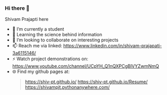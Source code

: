### Hi there 👋
Shivam Prajapti here

- 🔭 I’m currently a student
- 🌱 Learning the science behind information
- 👯 I’m looking to collaborate on interesting projects
- 📫 Reach me via linked:  https://www.linkedin.com/in/shivam-prajapati-3a6115146/
- ⚡ Watch project demonstrations on: https://www.youtube.com/channel/UCpYH_Q1nQXPCgBlVYZwmNmQ
- :globe_with_meridians: Find my github pages at:
  > https://shiv-pt.github.io/
  > https://shiv-pt.github.io/Resume/
  > https://shivampjt.pythonanywhere.com/
